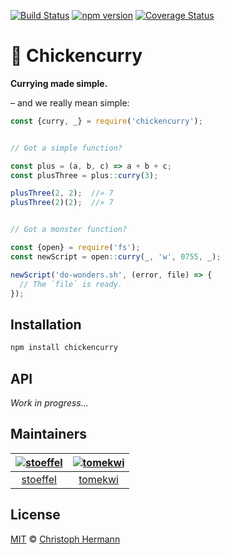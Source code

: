[![Build Status](https://travis-ci.org/stoeffel/chickencurry.svg)](https://travis-ci.org/stoeffel/chickencurry) [![npm version](https://badge.fury.io/js/chickencurry.svg)](http://badge.fury.io/js/chickencurry) [![Coverage Status](https://coveralls.io/repos/stoeffel/chickencurry/badge.svg?branch=master)](https://coveralls.io/r/stoeffel/chickencurry?branch=master)


:curry: Chickencurry
============

**Currying made simple.**



– and we really mean simple:

```js
const {curry, _} = require('chickencurry');


// Got a simple function?

const plus = (a, b, c) => a + b + c;
const plusThree = plus::curry(3);

plusThree(2, 2);  //» 7
plusThree(2)(2);  //» 7


// Got a monster function?

const {open} = require('fs');
const newScript = open::curry(_, 'w', 0755, _);

newScript('do-wonders.sh', (error, file) => {
  // The `file` is ready.
});
```





Installation
------------

```sh
npm install chickencurry
```





API
---

*Work in progress…*




Maintainers
-----------

|  [![stoeffel](https://avatars.githubusercontent.com/u/1217681?v=3&s=80)](https://github.com/stoeffel) | [![tomekwi](https://avatars.githubusercontent.com/u/4624660?v=3&s=80)](https://github.com/tomekwi)  |
| :--:|:--: |
|  [stoeffel](https://github.com/stoeffel) | [tomekwi](https://github.com/tomekwi)  |




License
-------

[MIT][] © [Christoph Hermann][]

[MIT]: ./LICENSE.md
[Christoph Hermann]: https://github.com/stoeffel
